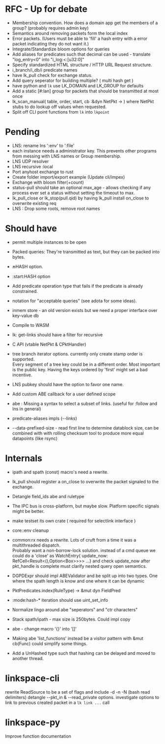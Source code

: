 
# RFC - Up for debate

- Membership convention. How does a domain app get the members of a group? (probably requires admin key)
- Semantics around removing packets form the local index
- Error packets. (Users must be able to 'fill' a hash entry with a error packet indicating they do not want it.)
- Integrate/Standardize bloom options for queries
- Add aliases for predicates such that decimal can be used - translate "log_entry<0"  into "i_log:<:[u32:0]"
- Specify standardized HTML structure / HTTP URL Request structure.
- i_branch/i_db/i predicate names 
- have lk_pull check for exchange status. 
- Add query seperator for building multiple? ( multi hash get )
- have python and `lk` use LK_DOMAIN and LK_GROUP for defaults
- Add a static [#:lan] group for packets that should be transmitted at most once
- lk_scan_manual( table, order, start, cb :&dyn NetPkt -> ) where NetPkt stubs to do lookup off values when requested.
- Split off CLI point functions from `lk` into `lkpoint`

# Pending

- LNS: rename lns ':env' to ':file'
- each instance needs a administrator key. This prevents other programs from messing with LNS names or Group membership. 
- LNS UDP resolver
- LNS recursive :local
- Port anyhost exchange to rust 
- Create folder import/export example (Update cli/impex)
- Exchange with bloom filter(+count)
- status-pull should take an optional max_age - allows checking if any process ever set a status without setting the timeout to max.
- lk_pull_close  or lk_stop(pull.qid) by having lk_pull install on_close to overwrite existing req
- LNS : Drop some roots, remove root names


# Should have

- permit multiple instances to be open
- Packed queries: They're transmitted as text, but they can be packed into bytes.
- :end:HASH option.
- :start:HASH option
- Add predicate operation type that fails if the predicate is already constrained.
- notation for "acceptable queries" (see adota for some ideas).

- inmem store - an old version exists but we need a proper interface over key-value db
- Compile to WASM
- lk: get-links should have a filter for recursive
- C API  (vtable NetPkt & CPktHandler)
- tree branch iterator options. currently only create stamp order is supported.  
Every segment of a tree key could be in a different order. Most important is the public key.
Having the keys ordered by 'first' might set a bad incentive. 
- LNS pubkey should have the option to favor one name.
- Add custom ABE callback for a user defined scope
- abe : Missing a syntax to select a subset of links. (useful for :follow and lns in general)
- predicate-aliases impls (--links)

- --data-prefixed-size - read first line to determine datablock size, can be combined with with rolling checksum tool to produce more equal datapoints (like rsync)

# Internals

- ipath and spath (const) macro's need a rewrite.
- lk_pull should register a on_close to overwrite the packet signaled to the exchange.
- Detangle field_ids abe and ruletype
- The IPC bus is cross-platform, but maybe slow. Platform specific signals might be better.
- make testset its own crate ( required for selectlink interface )
- core::env cleanup
- common:rx needs a rewrite. Lots of cruft from a time it was a multithreaded dispatch.  
Probably want a non-borrow-lock solution.
instead of a cmd queue we could do a 'close' as
WatchEntry{ update_now: RefCell<Result<(),Option<Box<WatchEntry>>>>> ...} and check update_now after pkt_handle is complete
must clarify nested query open semantics.

- DGPDExpr should impl ABEValidator and be split up into two types. One where the spath length is know and one where it can be dynamic
- PktPredicates.index(RuleType) -> &mut dyn FieldPred
- :mode:hash-* iteration should use uint_set_info
- Normalize lingo around abe "seperators" and "ctr characters"
- Stack spath/ipath - max size is 250bytes. Could impl copy

- abe - change macro '{}' into '[]'
- Making abe 'list_functions' instead be a visitor pattern with &mut cb(Func) could simplify some things. 

- Add a UnHashed<Pkt> type such that hashing can be delayed and moved to another thread.


# linkspace-cli

rewrite ReadSource to be a set of flags and include -d -n -N (bash read delimiters)
detangle --pkt_in & --read_private options.
investigate options to link to previous created packet in a `lk link ...` call


# linkspace-py
Improve function documentation
